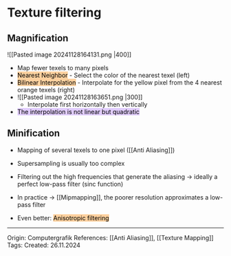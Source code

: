 # Texture filtering

## Magnification

![[Pasted image 20241128164131.png |400]]
- Map fewer texels to many pixels 
- <mark style="background: #FFB86CA6;">Nearest Neighbor</mark> - Select the color of the nearest texel (left)
- <mark style="background: #FFB86CA6;">Bilinear Interpolation</mark> - Interpolate for the yellow pixel from the 4 nearest orange texels (right)
- ![[Pasted image 20241128163651.png |300]]
	- Interpolate first horizontally then vertically
- <mark style="background: #D2B3FFA6;">The interpolation is not linear but quadratic</mark>


## Minification

- Mapping of several texels to one pixel ([[Anti Aliasing]])
- Supersampling is usually too complex
- Filtering out the high frequencies that generate the aliasing -> ideally a perfect low-pass filter (sinc function)
- In practice -> [[Mipmapping]], the poorer resolution approximates a low-pass filter

- Even better: <mark style="background: #FFB86CA6;">Anisotropic filtering</mark>

---

Origin: Computergrafik
References: [[Anti Aliasing]], [[Texture Mapping]]
Tags: 
Created: 26.11.2024

